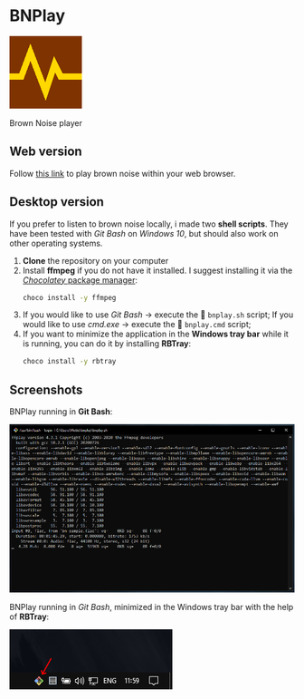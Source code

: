# BNPlay

![](bnplay-icon-128.png)

Brown Noise player

## Web version

Follow [this link](https://dmotte.github.io/bnplay/bnplay.html) to play brown noise within your web browser.

## Desktop version

If you prefer to listen to brown noise locally, i made two **shell scripts**. They have been tested with *Git Bash* on *Windows 10*, but should also work on other operating systems.

1. **Clone** the repository on your computer
2. Install **ffmpeg** if you do not have it installed. I suggest installing it via the [*Chocolatey* package manager](https://chocolatey.org/install):
   ```cmd
   choco install -y ffmpeg
   ```
3. If you would like to use *Git Bash* &rarr; execute the :page_facing_up: `bnplay.sh` script;
   If you would like to use *cmd.exe* &rarr; execute the :page_facing_up: `bnplay.cmd` script;
4. If you want to minimize the application in the **Windows tray bar** while it is running, you can do it by installing **RBTray**:
   ```cmd
   choco install -y rbtray
   ```

## Screenshots

BNPlay running in **Git Bash**:

![BNPlay running in Git Bash](screenshots/bnplay-gitbash.png)

BNPlay running in *Git Bash*, minimized in the Windows tray bar with the help of **RBTray**:

![BNPlay minimized in tray bar](screenshots/bnplay-traybar.png)

